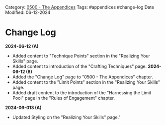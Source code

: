 Category: [0500 - The Appendices](0500%20-%20The%20Appendices.md)
Tags: #appendices #change-log
Date Modified: 06-12-2024

# Change Log

**2024-06-12 (A)**
- Added content to "Technique Points" section in the "Realizing Your Skills" page.
- Added content to introduction of the "Crafting Techniques" page.
**2024-06-12 (B)**
- Added the "Change Log" page to "0500 - The Appendices" chapter.
- Added content to the "Limit Points" section in the "Realizing Your Skills" page.
- Added draft content to the introduction of the "Harnessing the Limit Pool" page in the "Rules of Engagement" chapter.

**2024-06-013 (A)**
- Updated Styling on the "Realizing Your Skills" page."